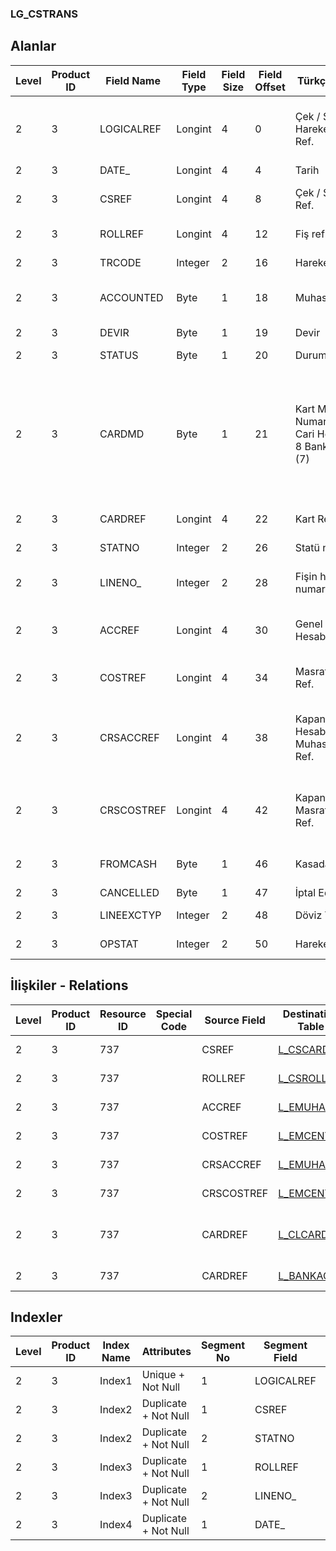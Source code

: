 ### LG_CSTRANS

## Alanlar

**Level**|**Product ID**|**Field Name**|**Field Type**|**Field Size**|**Field Offset**|**Türkçe Açıklama**|**Expression**
-----|-----|-----|-----|-----|-----|-----|-----
2|3|LOGICALREF|Longint|4|0|Çek / Senet Hareketi Logical Ref.|Check / P. Note Transaction Logical Reference
2|3|DATE_|Longint|4|4|Tarih|Date
2|3|CSREF|Longint|4|8|Çek / Senet Kartı Ref.|Check / P. Note Card Reference
2|3|ROLLREF|Longint|4|12|Fiş ref.|Slip Reference
2|3|TRCODE|Integer|2|16|Hareket türü|Transaction Type
2|3|ACCOUNTED|Byte|1|18|Muhasebeleştirildi|Posted to General Ledger
2|3|DEVIR|Byte|1|19|Devir|Carrying Over
2|3|STATUS|Byte|1|20|Durumu|Status
2|3|CARDMD|Byte|1|21|Kart Modül Numarası ; 1-4 Cari Hesap (5);5-8 Banka Hesabı (7)|Card Module Number ;1-4 Account Receivable / Payable (5);5-8 Bank Account (7)
2|3|CARDREF|Longint|4|22|Kart Referansı|Card Reference
2|3|STATNO|Integer|2|26|Statü numarası|Status Number
2|3|LINENO_|Integer|2|28|Fişin hangi satır numarası|Which Line Number of Slip
2|3|ACCREF|Longint|4|30|Genel Muhasebe Hesabı Ref.|General Ledger Account Reference
2|3|COSTREF|Longint|4|34|Masraf Merkezi Ref.|Overhead Pool Reference
2|3|CRSACCREF|Longint|4|38|Kapanmış Hesabın Genel Muhasebe Hesabı Ref.|General Ledger Account Reference of Closed Account
2|3|CRSCOSTREF|Longint|4|42|Kapanmış Hesap Masraf Merkezi Ref.|Overhead Pool Reference of Closed Account
2|3|FROMCASH|Byte|1|46|Kasadan|Processed from Safe Deposit
2|3|CANCELLED|Byte|1|47|İptal Edilmiş|Cancelled
2|3|LINEEXCTYP|Integer|2|48|Döviz Türü (Satır)|F. Currency Type (Line)
2|3|OPSTAT|Integer|2|50|Hareket durumu|Transaction Status

## İlişkiler - Relations
**Level**|**Product ID**|**Resource ID**|**Special Code**|**Source Field**|**Destination Table**|**Destination Field**|**Relation Type**|**Extra Condition**
-----|-----|-----|-----|-----|-----|-----|-----|-----
2|3|737||CSREF|[L_CSCARD](../LG_CSCARD "L_CSCARD")|LOGICALREF|one-to-one|
2|3|737||ROLLREF|[L_CSROLL](../LG_CSROLL "L_CSROLL")|LOGICALREF|one-to-one|
2|3|737||ACCREF|[L_EMUHACC](../LG_EMUHACC "L_EMUHACC")|LOGICALREF|one-to-one|
2|3|737||COSTREF|[L_EMCENTER](../LG_EMCENTER "L_EMCENTER")|LOGICALREF|one-to-one|
2|3|737||CRSACCREF|[L_EMUHACC](../LG_EMUHACC "L_EMUHACC")|LOGICALREF|one-to-one|
2|3|737||CRSCOSTREF|[L_EMCENTER](../LG_EMCENTER "L_EMCENTER")|LOGICALREF|one-to-one|
2|3|737||CARDREF|[L_CLCARD](../LG_CLCARD "L_CLCARD")|LOGICALREF|one-to-one|TRCODE=01, 02, 03, 04, 09, 10, 11, 12
2|3|737||CARDREF|[L_BANKACC](../LG_BANKACC "L_BANKACC")|LOGICALREF|one-to-one|TRCODE=05, 06, 07, 08,

## Indexler
**Level**|**Product ID**|**Index Name**|**Attributes**|**Segment No**|**Segment Field**|**Sense**
-----|-----|-----|-----|-----|-----|-----
2|3|Index1|Unique + Not Null|1|LOGICALREF|Ascending
2|3|Index2|Duplicate + Not Null|1|CSREF|Ascending
2|3|Index2|Duplicate + Not Null|2|STATNO|Ascending
2|3|Index3|Duplicate + Not Null|1|ROLLREF|Ascending
2|3|Index3|Duplicate + Not Null|2|LINENO_|Ascending
2|3|Index4|Duplicate + Not Null|1|DATE_|Ascending
